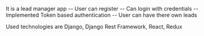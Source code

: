 It is a lead manager app
    -- User can register
    -- Can login with credentials
    -- Implemented Token based authentication
    -- User can have there own leads

Used technologies are
    Django,  Django Rest Framework, React, Redux